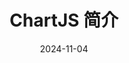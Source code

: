 ---
id: chartjs-intro
slug: /chartjs-intro
title: ChartJS 简介
date: 2024-11-04
authors: Hoo
tags: [chartjs]
keywords: [chartjs]
---